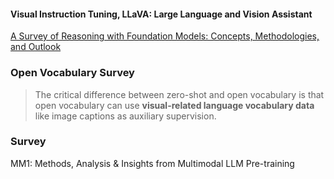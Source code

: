 #### Visual Instruction Tuning, LLaVA: Large Language and Vision Assistant

[A Survey of Reasoning with Foundation Models: Concepts, Methodologies, and Outlook](https://arxiv.org/abs/2312.11562)



### Open Vocabulary Survey

> The critical difference between zero-shot and open vocabulary is that open vocabulary can use **visual-related language vocabulary data** like image captions as auxiliary supervision.



### Survey

MM1: Methods, Analysis & Insights from Multimodal LLM Pre-training
